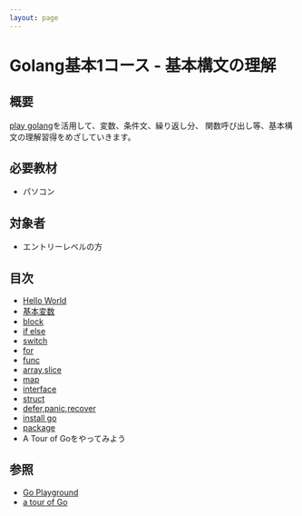 ```yaml
---
layout: page
---
```


# Golang基本1コース - 基本構文の理解

## 概要

[play golang](http://play.golang.org/)を活用して、変数、条件文、繰り返し分、
関数呼び出し等、基本構文の理解習得をめざしていきます。

## 必要教材

* パソコン

## 対象者

* エントリーレベルの方

## 目次

* [Hello World](./helloworld)
* [基本変数](./variable)
* [block](./block)
* [if else](./if_else)
* [switch](./switch)
* [for](./for)
* [func](./func)
* [array,slice](./array)
* [map](./map)
* [interface](./interface)
* [struct](./struct)
* [defer,panic,recover](./defer_panic_recover)
* [install go](./install_go)
* [package](./package)
* A Tour of Goをやってみよう


## 参照

* [Go Playground](http://play.golang.org/)
* [a tour of Go](https://go-tour-jp.appspot.com/list)

